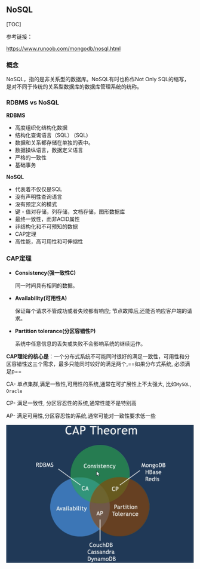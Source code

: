 

## NoSQL

[TOC]

参考链接：

https://www.runoob.com/mongodb/nosql.html

### 概念

NoSQL，指的是非关系型的数据库。NoSQL有时也称作Not Only SQL的缩写，是对不同于传统的关系型数据库的数据库管理系统的统称。

### RDBMS vs NoSQL 

**RDBMS**

- 高度组织化结构化数据
- 结构化查询语言（SQL） (SQL)
-  数据和关系都存储在单独的表中。
-  数据操纵语言，数据定义语言
-  严格的一致性
-  基础事务

**NoSQL**

- 代表着不仅仅是SQL
- 没有声明性查询语言
-  没有预定义的模式
- 键 - 值对存储，列存储，文档存储，图形数据库
-  最终一致性，而非ACID属性
-  非结构化和不可预知的数据
-  CAP定理
-  高性能，高可用性和可伸缩性

### CAP定理

- **Consistency(强一致性C)**

  同一时间具有相同的数据。

- **Availability(可用性A)**

  保证每个请求不管成功或者失败都有响应; 节点故障后,还能否响应客户端的请求。

- **Partition tolerance(分区容错性P)**

  系统中任意信息的丢失或失败不会影响系统的继续运作。

**CAP理论的核心是**：一个分布式系统不可能同时很好的满足一致性，可用性和分区容错性这三个需求，最多只能同时较好的满足两个,==如果分布式系统, 必须满足p==

CA-  单点集群,满足一致性,可用性的系统,通常在可扩展性上不太强大, 比如`MySQL`, `Oracle`

CP-  满足一致性, 分区容忍性的系统,通常性能不是特别高

AP- 满足可用性,分区容忍性的系统,通常可能对一致性要求低一些



<img src="..\..\..\imgs\_redis/1.PNG"/>
